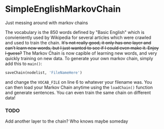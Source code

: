# SimpleEnglishMarkovChain
Just messing around with markov chains

The vocabulary is the 850 words defined by "Basic English" which is convieniently used by Wikipedia for several articles which were crawled and used to train the chain.
~~It's not really good, it only has one layer and can't learn new words, but I just wanted to see if I could even make it. Enjoy I guess?~~
The Markov Chain is now capible of learning new words, and very quickly training on new data. To generate your own markov chain, simply add this to `main()`:

 ```python
 saveChain(nodelist, 'FileNameHere')
 ``` 
 
 and change the `VOCAB_FILE` on line 6 to whatever your filename was.
 You can then load your Markov Chain anytime using the `loadChain()` function and generate sentences. You can even train the same chain on different data!
 
 ### TODO 
 Add another layer to the chain? Who knows maybe someday
